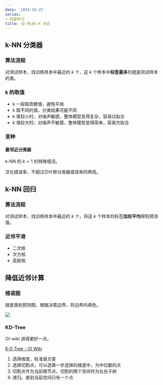 ```yaml
---
date: '2024-10-25'
series:
- 机器学习
title: SE-ML05-K 邻近
---
```


## k-NN 分类器

### 算法流程

对测试样本，找训练样本中最近的 $k$ 个，这 $k$ 个样本中**标签最多**的就是测试样本的类。

### k 的取值
- k 一般取奇数值，避免平局
- k 取不同的值，分类结果可能不同
- k 值较小时，对噪声敏感，整体模型变得复杂，容易过拟合
- k 值较大时，对噪声不敏感，整体模型变得简单，容易欠拟合

### 变种

#### 最邻近分类器

k-NN 的 $k=1$ 的特殊情况。

泛化错误率，不超过贝叶斯分类器错误率的两倍。

## k-NN 回归

### 算法流程

对测试样本，找训练样本中最近的 $k$ 个，将这 $k$ 个样本的标签**加权平均**得到预测值。

### 近邻平滑

- 二次核
- 次方核
- 高斯核

## 降低近邻计算

### 维诺图

就是类别预测图，根据决策边界，将边界内填色。

![](https://runzblog.oss-cn-hangzhou.aliyuncs.com/postimg/202501051051813.png)

### KD-Tree

OI-wiki 讲得更好一点。

[K-D Tree - OI Wiki](https://oi-wiki.org/ds/kdt/)

1. 选择维度，标准是方差
2. 选择切割点，可以选第一步选择的维度中，为中位数的点
3. 切割点作为当前根节点，切割的两个空间作为左右子树
4. 递归。直到当前空间只有一个点